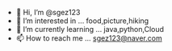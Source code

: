 - 👋 Hi, I’m @sgez123
- 👀 I’m interested in ... food,picture,hiking
- 🌱 I’m currently learning ... java,python,Cloud
- 📫 How to reach me ... sgez123@naver.com

<!---
sgez123/sgez123 is a ✨ special ✨ repository because its `README.md` (this file) appears on your GitHub profile.
You can click the Preview link to take a look at your changes.
--->
